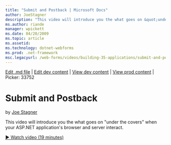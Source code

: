 ```yaml
---
title: "Submit and Postback | Microsoft Docs"
author: JoeStagner
description: "This video will introduce you the what goes on &quot;under the covers&quot; when your ASP.NET application’s browser and server interact."
ms.author: riande
manager: wpickett
ms.date: 04/20/2009
ms.topic: article
ms.assetid: 
ms.technology: dotnet-webforms
ms.prod: .net-framework
msc.legacyurl: /web-forms/videos/building-35-applications/submit-and-postback
---
```

[Edit .md file](C:\Projects\msc\dev\Msc.Www\Web.ASP\App_Data\github\web-forms\videos\building-35-applications\submit-and-postback.md) | [Edit dev content](http://www.aspdev.net/umbraco#/content/content/edit/26795) | [View dev content](http://docs.aspdev.net/tutorials/web-forms/videos/building-35-applications/submit-and-postback.html) | [View prod content](http://www.asp.net/web-forms/videos/building-35-applications/submit-and-postback) | Picker: 33752

Submit and Postback
====================
by [Joe Stagner](https://github.com/JoeStagner)

This video will introduce you the what goes on &quot;under the covers&quot; when your ASP.NET application's browser and server interact.

[&#9654; Watch video (19 minutes)](https://channel9.msdn.com/Blogs/ASP-NET-Site-Videos/submit-and-postback)